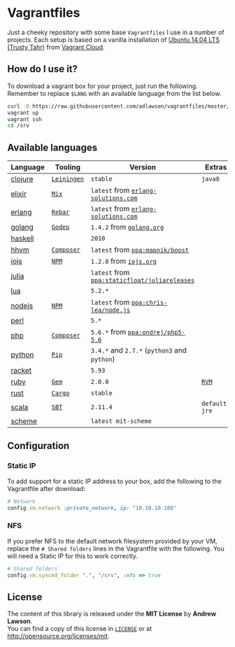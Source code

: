 # Vagrantfiles

Just a cheeky repository with some base `Vagrantfiles` I use in a number of
projects. Each setup is based on a vanilla installation of
[Ubuntu 14.04 LTS (Trusty Tahr)][ubuntu] from [Vagrant Cloud][boxes].

## How do I use it?
To download a vagrant box for your project, just run the following. Remember to
replace `$LANG` with an available language from the list below.
```bash
curl -O https://raw.githubusercontent.com/adlawson/vagrantfiles/master/$LANG/Vagrantfile
vagrant up
vagrant ssh
cd /srv
```

## Available languages
| Language               | Tooling                  | Version                                                     | Extras       |
| ---------------------- | ------------------------ | ----------------------------------------------------------- | ------------ |
| [clojure][raw-clojure] | [`Leiningen`][leiningen] | `stable`                                                    | `java8`      |
| [elixir][raw-elixir]   | [`Mix`][mix]             | `latest` from [`erlang-solutions.com`][src-erlang]          |              |
| [erlang][raw-erlang]   | [`Rebar`][rebar]         | `latest` from [`erlang-solutions.com`][src-erlang]          |              |
| [golang][raw-golang]   | [`Godep`][godep]         | `1.4.2` from [`golang.org`][src-golang]                     |              |
| [haskell][raw-haskell] |                          | `2010`                                                      |              |
| [hhvm][raw-hhvm]       | [`Composer`][composer]   | `latest` from [`ppa:mapnik/boost`][ppa-hhvm]                |              |
| [iojs][raw-iojs]       | [`NPM`][npm]             | `1.2.0` from [`iojs.org`][src-iojs]                         |              |
| [julia][raw-julia]     |                          | `latest` from [`ppa:staticfloat/juliareleases`][ppa-julia]  |              |
| [lua][raw-lua]         |                          | `5.2.*`                                                     |              |
| [nodejs][raw-nodejs]   | [`NPM`][npm]             | `latest` from [`ppa:chris-lea/node.js`][ppa-nodejs]         |              |
| [perl][raw-perl]       |                          | `5.*`                                                       |              |
| [php][raw-php]         | [`Composer`][composer]   | `5.6.*` from [`ppa:ondrej/php5-5.6`][ppa-php]               |              |
| [python][raw-python]   | [`Pip`][pip]             | `3.4.*` and `2.7.*` (`python3` and `python`)                |              |
| [racket][raw-racket]   |                          | `5.93`                                                      |              |
| [ruby][raw-ruby]       | [`Gem`][gem]             | `2.0.0`                                                     | [`RVM`][rvm] |
| [rust][raw-rust]       | [`Cargo`][cargo]         | `stable`                                                    |              |
| [scala][raw-scala]     | [`SBT`][sbt]             | `2.11.4`                                                    | `default-jre` |
| [scheme][raw-scheme]   |                          | `latest mit-scheme`                                         |              |

## Configuration

### Static IP
To add support for a static IP address to your box, add the following to the
Vagrantfile after download:
```ruby
# Network
config.vm.network :private_network, ip: "10.10.10.100"
```

### NFS
If you prefer NFS to the default network filesystem provided by your VM, replace
the `# Shared folders` lines in the Vagrantfile with the following. You will
need a Static IP for this to work correctly.
```ruby
# Shared folders
config.vm.synced_folder ".", "/srv", :nfs => true
```

## License
The content of this library is released under the **MIT License** by
**Andrew Lawson**.<br/> You can find a copy of this license in
[`LICENSE`][license] or at http://opensource.org/licenses/mit.

[boxes]:       https://vagrantcloud.com
[license]:     LICENSE
[ubuntu]:      http://www.ubuntu.com/server
[vagrant]:     https://vagrantup.com

[ppa-hhvm]:    https://github.com/facebook/hhvm/wiki/Prebuilt-Packages-on-Ubuntu-12.04
[ppa-julia]:   https://launchpad.net/~staticfloat/+archive/juliareleases
[ppa-nodejs]:  https://launchpad.net/~chris-lea/+archive/node.js
[ppa-php]:     https://launchpad.net/~ondrej/+archive/php5-5.6
[src-erlang]:  https://www.erlang-solutions.com/downloads/download-erlang-otp
[src-golang]:  https://golang.org/dl/
[src-iojs]:    https://iojs.org/dist

[cargo]:       http://crates.io
[composer]:    https://getcomposer.org
[gem]:         https://rubygems.org
[godep]:       https://github.com/tools/godep
[leiningen]:   https://github.com/technomancy/leiningen
[mix]:         http://elixir-lang.org/getting_started/mix_otp/1.html
[npm]:         https://www.npmjs.org
[pip]:         http://pip.readthedocs.org/en/latest
[rebar]:       https://github.com/rebar/rebar
[rvm]:         https://rvm.io
[sbt]:         http://www.scala-sbt.org

[raw-clojure]: https://raw.githubusercontent.com/adlawson/vagrantfiles/master/clojure/Vagrantfile
[raw-elixir]:  https://raw.githubusercontent.com/adlawson/vagrantfiles/master/elixir/Vagrantfile
[raw-erlang]:  https://raw.githubusercontent.com/adlawson/vagrantfiles/master/erlang/Vagrantfile
[raw-golang]:  https://raw.githubusercontent.com/adlawson/vagrantfiles/master/golang/Vagrantfile
[raw-haskell]: https://raw.githubusercontent.com/adlawson/vagrantfiles/master/haskell/Vagrantfile
[raw-hhvm]:    https://raw.githubusercontent.com/adlawson/vagrantfiles/master/hhvm/Vagrantfile
[raw-iojs]:    https://raw.githubusercontent.com/adlawson/vagrantfiles/master/iojs/Vagrantfile
[raw-julia]:   https://raw.githubusercontent.com/adlawson/vagrantfiles/master/julia/Vagrantfile
[raw-lua]:     https://raw.githubusercontent.com/adlawson/vagrantfiles/master/lua/Vagrantfile
[raw-nodejs]:  https://raw.githubusercontent.com/adlawson/vagrantfiles/master/nodejs/Vagrantfile
[raw-perl]:    https://raw.githubusercontent.com/adlawson/vagrantfiles/master/perl/Vagrantfile
[raw-php]:     https://raw.githubusercontent.com/adlawson/vagrantfiles/master/php/Vagrantfile
[raw-python]:  https://raw.githubusercontent.com/adlawson/vagrantfiles/master/python/Vagrantfile
[raw-racket]:  https://raw.githubusercontent.com/adlawson/vagrantfiles/master/racket/Vagrantfile
[raw-ruby]:    https://raw.githubusercontent.com/adlawson/vagrantfiles/master/ruby/Vagrantfile
[raw-rust]:    https://raw.githubusercontent.com/adlawson/vagrantfiles/master/rust/Vagrantfile
[raw-scala]:   https://raw.githubusercontent.com/adlawson/vagrantfiles/master/scala/Vagrantfile
[raw-scheme]:  https://raw.githubusercontent.com/adlawson/vagrantfiles/master/scheme/Vagrantfile
